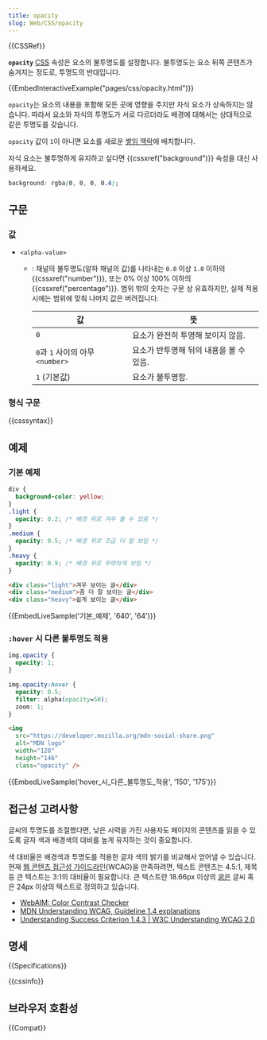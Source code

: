 ```yaml
---
title: opacity
slug: Web/CSS/opacity
---
```


{{CSSRef}}

**`opacity`** [CSS](/ko/docs/Web/CSS) 속성은 요소의 불투명도를 설정합니다. 불투명도는 요소 뒤쪽 콘텐츠가 숨겨지는 정도로, 투명도의 반대입니다.

{{EmbedInteractiveExample("pages/css/opacity.html")}}

`opacity`는 요소의 내용을 포함해 모든 곳에 영향을 주지만 자식 요소가 상속하지는 않습니다. 따라서 요소와 자식의 투명도가 서로 다르더라도 배경에 대해서는 상대적으로 같은 투명도를 갖습니다.

`opacity` 값이 `1`이 아니면 요소를 새로운 [쌓임 맥락](/ko/docs/Web/CSS/CSS_Positioning/Understanding_z_index/The_stacking_context)에 배치합니다.

자식 요소는 불투명하게 유지하고 싶다면 {{cssxref("background")}} 속성을 대신 사용하세요.

```css
background: rgba(0, 0, 0, 0.4);
```

## 구문

### 값

- `<alpha-value>`

  - : 채널의 불투명도(알파 채널의 값)를 나타내는 `0.0` 이상 `1.0` 이하의 {{cssxref("number")}}, 또는 0% 이상 100% 이하의 {{cssxref("percentage")}}. 범위 밖의 숫자는 구문 상 유효하지만, 실제 적용 시에는 범위에 맞춰 나머지 값은 버려집니다.

    | 값                               | 뜻                                      |
    | -------------------------------- | --------------------------------------- |
    | `0`                              | 요소가 완전히 투명해 보이지 않음.       |
    | `0`과 `1` 사이의 아무 `<number>` | 요소가 반투명해 뒤의 내용을 볼 수 있음. |
    | `1` (기본값)                     | 요소가 불투명함.                        |

### 형식 구문

{{csssyntax}}

## 예제

### 기본 예제

```css
div {
  background-color: yellow;
}
.light {
  opacity: 0.2; /* 배경 위로 겨우 볼 수 있음 */
}
.medium {
  opacity: 0.5; /* 배경 위로 조금 더 잘 보임 */
}
.heavy {
  opacity: 0.9; /* 배경 위로 뚜렷하게 보임 */
}
```

```html
<div class="light">겨우 보이는 글</div>
<div class="medium">좀 더 잘 보이는 글</div>
<div class="heavy">쉽게 보이는 글</div>
```

{{EmbedLiveSample('기본_예제', '640', '64')}}

### `:hover` 시 다른 불투명도 적용

```css
img.opacity {
  opacity: 1;
}

img.opacity:hover {
  opacity: 0.5;
  filter: alpha(opacity=50);
  zoom: 1;
}
```

```html
<img
  src="https://developer.mozilla.org/mdn-social-share.png"
  alt="MDN logo"
  width="128"
  height="146"
  class="opacity" />
```

{{EmbedLiveSample('hover_시_다른_불투명도_적용', '150', '175')}}

## 접근성 고려사항

글씨의 투명도를 조절했다면, 낮은 시력을 가진 사용자도 페이지의 콘텐츠를 읽을 수 있도록 글자 색과 배경색의 대비를 높게 유지하는 것이 중요합니다.

색 대비율은 배경색과 투명도를 적용한 글자 색의 밝기를 비교해서 얻어낼 수 있습니다. 현재 [웹 콘텐츠 접근성 가이드라인](https://www.w3.org/WAI/standards-guidelines/wcag/)(WCAG)을 만족하려면, 텍스트 콘텐츠는 4.5:1, 제목 등 큰 텍스트는 3:1의 대비율이 필요합니다. 큰 텍스트란 18.66px 이상의 [굵은](/ko/docs/Web/CSS/font-weight) 글씨 혹은 24px 이상의 텍스트로 정의하고 있습니다.

- [WebAIM: Color Contrast Checker](https://webaim.org/resources/contrastchecker/)
- [MDN Understanding WCAG, Guideline 1.4 explanations](/ko/docs/Web/Accessibility/Understanding_WCAG/Perceivable#Guideline_1.4_Make_it_easier_for_users_to_see_and_hear_content_including_separating_foreground_from_background)
- [Understanding Success Criterion 1.4.3 | W3C Understanding WCAG 2.0](https://www.w3.org/TR/UNDERSTANDING-WCAG20/visual-audio-contrast-contrast.html)

## 명세

{{Specifications}}

{{cssinfo}}

## 브라우저 호환성

{{Compat}}
